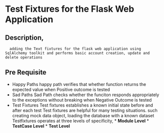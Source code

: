 # Test Fixtures for the Flask Web Application

## Description,
      adding the Text fixtures for the flask web application using SqlAlchemy toolkit and performs basic account creation, update and delete operations

## Pre Requisite 
  * Happy Paths
      happy path verifies that whether function returns  the expected value when Positive outcome is tested
  * Sad Paths
      Sad Path checks whether the funciton responds appropriately to the exceptions without breaking when Negative Outcome is tested
  * Test Fixtures
      Test fixtures establishes a known initial state before and after each test
      Test fixtures are helpful for many testing situations. such creating mock data object, loading the database with a known dataset
      Testfixtures operates at three levels of specificity,
          * __Module Level__
          * __TestCase Level__
          * __Test Level__ 